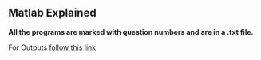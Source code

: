 ## Matlab Explained

**All the programs are marked with question numbers and are in a .txt file.**

For Outputs 
[follow this link](https://www.dropbox.com/sh/vuhtkgb0ux9bzve/AADVKAiR8Mf5xI4T6AdwL4sTa?dl=0)
